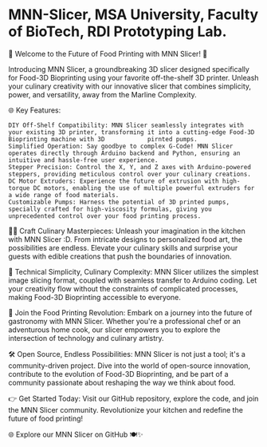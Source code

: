 # MNN-Slicer, MSA University, Faculty of BioTech, RDI Prototyping Lab.
🍲 Welcome to the Future of Food Printing with MNN Slicer! 🚀

Introducing MNN Slicer, a groundbreaking 3D slicer designed specifically for Food-3D Bioprinting using your favorite off-the-shelf 3D printer. Unleash your culinary creativity with our innovative slicer that combines simplicity, power, and versatility, away from the Marline Complexity.

🌐 Key Features:

    DIY Off-Shelf Compatibility: MNN Slicer seamlessly integrates with your existing 3D printer, transforming it into a cutting-edge Food-3D Bioprinting machine with 3D            pirnted pumps.
    Simplified Operation: Say goodbye to complex G-Code! MNN Slicer operates directly through Arduino backend and Python, ensuring an intuitive and hassle-free user experience.
    Stepper Precision: Control the X, Y, and Z axes with Arduino-powered steppers, providing meticulous control over your culinary creations.
    DC Motor Extruders: Experience the future of extrusion with high-torque DC motors, enabling the use of multiple powerful extruders for a wide range of food materials.
    Customizable Pumps: Harness the potential of 3D printed pumps, specially crafted for high-viscosity formulas, giving you unprecedented control over your food printing process.

👩‍🍳 Craft Culinary Masterpieces:
Unleash your imagination in the kitchen with MNN Slicer :D. From intricate designs to personalized food art, the possibilities are endless. Elevate your culinary skills and surprise your guests with edible creations that push the boundaries of innovation.

🔧 Technical Simplicity, Culinary Complexity:
MNN Slicer utilizes the simplest image slicing format, coupled with seamless transfer to Arduino coding. Let your creativity flow without the constraints of complicated processes, making Food-3D Bioprinting accessible to everyone.

🚀 Join the Food Printing Revolution:
Embark on a journey into the future of gastronomy with MNN Slicer. Whether you're a professional chef or an adventurous home cook, our slicer empowers you to explore the intersection of technology and culinary artistry.

🛠️ Open Source, Endless Possibilities:
MNN Slicer is not just a tool; it's a community-driven project. Dive into the world of open-source innovation, contribute to the evolution of Food-3D Bioprinting, and be part of a community passionate about reshaping the way we think about food.

👉 Get Started Today:
Visit our GitHub repository, explore the code, and join the MNN Slicer community. Revolutionize your kitchen and redefine the future of food printing!

🌐 Explore our MNN Slicer on GitHub 🍽️✨
